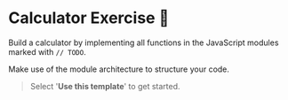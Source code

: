 # Calculator Exercise 🧮

Build a calculator by implementing all functions in the JavaScript modules marked with `// TODO`.

Make use of the module architecture to structure your code.

> Select '__Use this template__' to get started.
